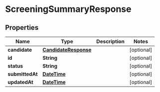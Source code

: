
# ScreeningSummaryResponse

## Properties
Name | Type | Description | Notes
------------ | ------------- | ------------- | -------------
**candidate** | [**CandidateResponse**](CandidateResponse.md) |  |  [optional]
**id** | **String** |  |  [optional]
**status** | **String** |  |  [optional]
**submittedAt** | [**DateTime**](DateTime.md) |  |  [optional]
**updatedAt** | [**DateTime**](DateTime.md) |  |  [optional]




